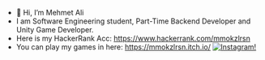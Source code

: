 - 👋 Hi, I’m Mehmet Ali
- I am Software Engineering student, Part-Time Backend Developer and Unity Game Developer.
- Here is my HackerRank Acc: https://www.hackerrank.com/mmokzlrsn 
- You can play my games in here: https://mmokzlrsn.itch.io/
 [![Instagram!](https://raw.githubusercontent.com/mmokzlrsn/Images/main/insta.png?token=ASEMKFKQBKDVP6WNL5HN4ILBKFI6O)](https://www.instagram.com/mmokzlrsn/)
